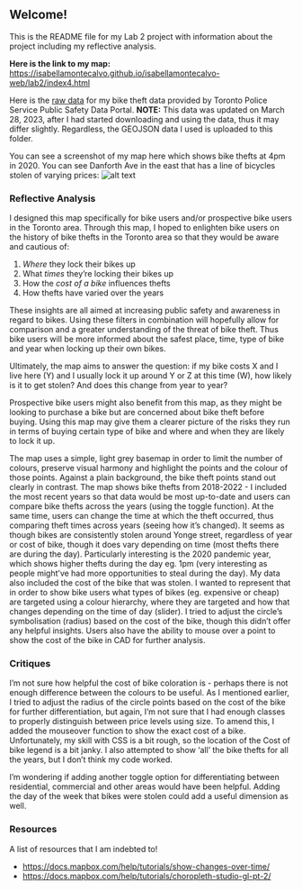 ## Welcome!

This is the README file for my Lab 2 project with information about the project including my reflective analysis.

**Here is the link to my map:** https://isabellamontecalvo.github.io/isabellamontecalvo-web/lab2/index4.html

Here is the [raw data](https://data.torontopolice.on.ca/datasets/TorontoPS::bicycle-thefts-open-data/about) for my bike theft data provided by Toronto Police Service Public Safety Data Portal. **NOTE:** This data was updated on March 28, 2023, after I had started downloading and using the data, thus it may differ slightly. Regardless, the GEOJSON data I used is uploaded to this folder.

You can see a screenshot of my map here which shows bike thefts at 4pm in 2020. You can see Danforth Ave in the east that has a line of bicycles stolen of varying prices:
![alt text](https://isabellamontecalvo.github.io/isabellamontecalvo-web/lab2/Biketheftmap.png)


### Reflective Analysis

I designed this map specifically for bike users and/or prospective bike users in the Toronto area. Through this map, I hoped to enlighten bike users on the history of bike thefts in the Toronto area so that they would be aware and cautious of:
1. *Where* they lock their bikes up
2. What *times* they’re locking their bikes up
3. How the *cost of a bike* influences thefts
4. How thefts have varied over the years

These insights are all aimed at increasing public safety and awareness in regard to bikes. Using these filters in combination will hopefully allow for comparison and a greater understanding of the threat of bike theft. Thus bike users will be more informed about the safest place, time, type of bike and year when locking up their own bikes.

Ultimately, the map aims to answer the question: if my bike costs X and I live here (Y) and I usually lock it up around Y or Z at this time (W), how likely is it to get stolen? And does this change from year to year?

Prospective bike users might also benefit from this map, as they might be looking to purchase a bike but are concerned about bike theft before buying. Using this map may give them a clearer picture of the risks they run in terms of buying certain type of bike and where and when they are likely to lock it up.

The map uses a simple, light grey basemap in order to limit the number of colours, preserve visual harmony and highlight the points and the colour of those points. Against a plain background, the bike theft points stand out clearly in contrast. The map shows bike thefts from 2018-2022 -  I included the most recent years so that data would be most up-to-date and users can compare bike thefts across the years (using the toggle function). At the same time, users can change the time at which the theft occurred, thus comparing theft times across years (seeing how it’s changed). It seems as though bikes are consistently stolen around Yonge street, regardless of year or cost of bike, though it does vary depending on time (most thefts there are during the day). Particularly interesting is the 2020 pandemic year, which shows higher thefts during the day eg. 1pm (very interesting as people might’ve had more opportunities to steal during the day). My data also included the cost of the bike that was stolen. I wanted to represent that in order to show bike users what types of bikes (eg. expensive or cheap) are targeted using a colour hierarchy, where they are targeted and how that changes depending on the time of day (slider). I tried to adjust the circle’s symbolisation (radius) based on the cost of the bike, though this didn’t offer any helpful insights. Users also have the ability to mouse over a point to show the cost of the bike in CAD for further analysis.

### Critiques
I’m not sure how helpful the cost of bike coloration is - perhaps there is not enough difference between the colours to be useful. As I mentioned earlier, I tried to adjust the radius of the circle points based on the cost of the bike for further differentiation, but again, I’m not sure that I had enough classes to properly distinguish between price levels using size. To amend this, I added the mouseover function to show the exact cost of a bike. Unfortunately, my skill with CSS is a bit rough, so the location of the Cost of bike legend is a bit janky. I also attempted to show ‘all’ the bike thefts for all the years, but I don’t think my code worked.

I’m wondering if adding another toggle option for differentiating between residential, commercial and other areas would have been helpful. Adding the day of the week that bikes were stolen could add a useful dimension as well.

### Resources
A list of resources that I am indebted to!
* https://docs.mapbox.com/help/tutorials/show-changes-over-time/
* https://docs.mapbox.com/help/tutorials/choropleth-studio-gl-pt-2/
